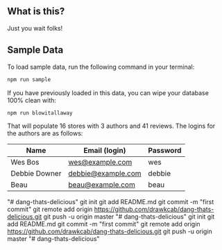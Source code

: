 ## What is this?

Just you wait folks!

## Sample Data

To load sample data, run the following command in your terminal:

```bash
npm run sample
```

If you have previously loaded in this data, you can wipe your database 100% clean with:

```bash
npm run blowitallaway
```

That will populate 16 stores with 3 authors and 41 reviews. The logins for the authors are as follows:

|Name|Email (login)|Password|
|---|---|---|
|Wes Bos|wes@example.com|wes|
|Debbie Downer|debbie@example.com|debbie|
|Beau|beau@example.com|beau|


"# dang-thats-delicious"  git init git add README.md git commit -m "first commit" git remote add origin https://github.com/drawkcab/dang-thats-delicious.git git push -u origin master
"# dang-thats-delicious"  git init git add README.md git commit -m "first commit" git remote add origin https://github.com/drawkcab/dang-thats-delicious.git git push -u origin master
"# dang-thats-delicious" 
